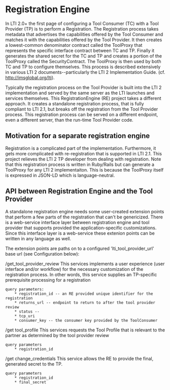 Registration Engine
=====================

In LTI 2.0+ the first page of configuring a Tool Consumer (TC) with a Tool Provider (TP) is to perform a Registration.  The Registration process takes metadata that advertises the capabilities offered by the Tool Consumer and matches it with the capabilities offered by the Tool Provider.  It then creates a lowest-common denominator contract called the ToolProxy that represents the specific interface contract between TC and TP.  Finally it generates the shared secret for the TC and TP and creates a portion of the ToolProxy called the SecurityContract.  The ToolProxy is then used by both TC and TP to configure themselves.  This process is described extensively in various LTI 2 documents--particularly the LTI 2 Implementation Guide.  (cf. http://imsglobal.org/lti).

Typically the registration process on the Tool Provider is built into the LTI 2 implementation and served by the same server as the LTI launches and services themselves.  This RegistrationEngine (RE) project takes a different approach.  It creates a standalone registration process, that is fully compliant to LTI 2.1, but breaks off the registration from the Tool Provider process.  This registration process can be served on a different endpoint, even a different server, than the run-time Tool Provider code.

Motivation for a separate registration engine
---------------------------------------------

Registration is a complicated part of the implementation.  Furthermore, it gets more complicated with re-registration that is supported in LTI 2.1.  This project relieves the LTI 2 TP developer from dealing with registration.  Note that this registration process is written in Ruby/Rails but can generate a ToolProxy for any LTI 2 implementaiton.  This is because the ToolProxy itself is expressed in JSON-LD which is language-neutral.

API between Registration Engine and the Tool Provider
-----------------------------------------------------

A standalone registration engine needs some user-created extension points that perform a few parts of the registration that can't be genericized.  There is a web-service interface layer between registration engine and tool provider that supports provided the application-specific customizations.  Since this interface layer is a web-service these extenion points can be written in any language as well.

The extension points are paths on to a configured 'lti_tool_provider_url' base url (see Configuration below):


/get_tool_provider_review
	This services implements a user experience (user interface and/or workflow) for the necessary customization of the registration process.  In other words, this service supplies an TP-specific prerequisite processing for a registration
	
	query parameters:
		* registration_id -- an RE provided unique identifier for the registration
		* returns_url -- endpoint to return to after the tool provider review
		* status -- 
		* tcp_uri
		* consumer_key -- the consumer key provided by the ToolConsumer

/get tool_profile
	This services requests the Tool Profile that is relevant to the partner as determined by the tool provider review
	
	query parameters
		* registration_id
		
/get change_credentials
	This service allows the RE to provide the final, generated secret to the TP.
	
	query parameters
		* registration_id
		* final_secret